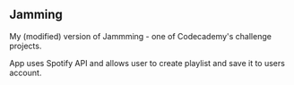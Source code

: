 ## Jamming

My (modified) version of Jammming - one of Codecademy's challenge projects.

App uses Spotify API and allows user to create playlist and save it to users account.